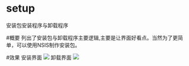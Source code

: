 # setup
安装包安装程序与卸载程序

#概要
列出了安装包与卸载程序主要逻辑,主要是让界面好看点。当然为了更简单，可以使用NSIS制作安装包。

#效果
安装界面
![](http://7xk7ho.com1.z0.glb.clouddn.com/install.png)
卸载界面
![](http://7xk7ho.com1.z0.glb.clouddn.com/uninstall.png)
